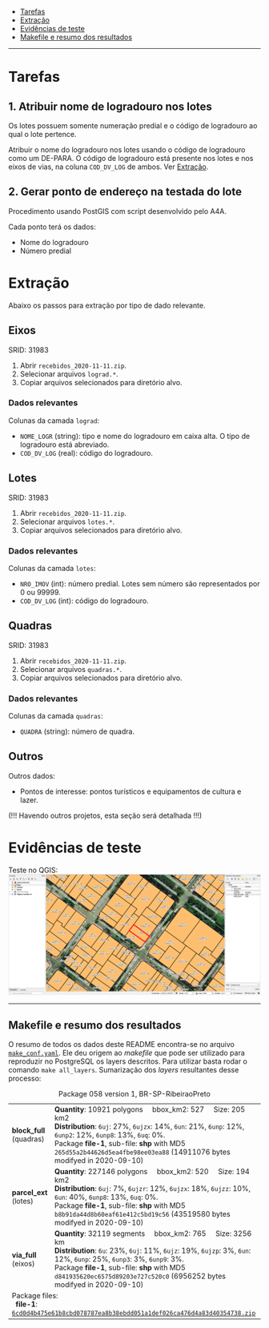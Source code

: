 * [Tarefas](#tarefas)
* [Extração](#extração)
* [Evidências de teste](#evidências-de-teste)
* [Makefile e resumo dos resultados](#makefile-e-resumo-dos-resultados)

-----

# Tarefas
## 1. Atribuir nome de logradouro nos lotes
Os lotes possuem somente numeração predial e o código de logradouro ao qual o lote pertence.

Atribuir o nome do logradouro nos lotes usando o código de logradouro como um DE-PARA. O código de logradouro está presente nos lotes e nos eixos de vias, na coluna `COD_DV_LOG` de ambos. Ver [Extração](#Extração).

## 2. Gerar ponto de endereço na testada do lote
Procedimento usando PostGIS com script desenvolvido pelo A4A.

Cada ponto terá os dados:
* Nome do logradouro
* Número predial

# Extração
Abaixo os passos para extração por tipo de dado relevante.

## Eixos
SRID: 31983
1. Abrir `recebidos_2020-11-11.zip`.
2. Selecionar arquivos `lograd.*`.
3. Copiar arquivos selecionados para diretório alvo.

### Dados relevantes
Colunas da camada `lograd`:
* `NOME_LOGR` (string): tipo e nome do logradouro em caixa alta. O tipo de logradouro está abreviado.
* `COD_DV_LOG` (real): código do logradouro.

## Lotes
SRID: 31983
1. Abrir `recebidos_2020-11-11.zip`.
2. Selecionar arquivos `lotes.*`.
3. Copiar arquivos selecionados para diretório alvo.

### Dados relevantes
Colunas da camada `lotes`:
* `NRO_IMOV` (int): número predial. Lotes sem número são representados por 0 ou 99999.
* `COD_DV_LOG` (int): código do logradouro.

## Quadras
SRID: 31983
1. Abrir `recebidos_2020-11-11.zip`.
2. Selecionar arquivos `quadras.*`.
3. Copiar arquivos selecionados para diretório alvo.

### Dados relevantes
Colunas da camada `quadras`:
* `QUADRA` (string): número de quadra.

## Outros
Outros dados:
* Pontos de interesse: pontos turísticos e equipamentos de cultura e lazer.

(!!! Havendo outros projetos, esta seção será detalhada !!!)

# Evidências de teste
Teste no QGIS:
![](qgis.png)

------

## Makefile e resumo dos resultados

O resumo de todos os dados deste README  encontra-se no arquivo [`make_conf.yaml`](make_conf.yaml). Ele deu origem ao *makefile* que pode ser utilizado para reproduzir no PostgreSQL os layers descritos. Para utilizar basta rodar o comando `make all_layers`. Sumarização dos *layers* resultantes desse processo:

<table><caption>Package 058 version 1, BR-SP-RibeiraoPreto</caption><tr>
<td><b>block_full</b><br/>(quadras)</td>
<td><b>Quantity</b>: 10921 polygons &#160;&#160;&#160; bbox_km2: 527 &#160;&#160;&#160; Size: 205 km2
<br/><b>Distribution</b>: <code>6uj</code>: 27%, <code>6ujzx</code>: 14%, <code>6un</code>: 21%, <code>6unp</code>: 12%, <code>6unp2</code>: 12%, <code>6unp8</code>: 13%, <code>6uq</code>: 0%.
<br/>Package <b>file-1</b>, sub-file: <b>shp</b> with MD5 <code>265d55a2b44626d5ea4fbe98ee03ea88</code> (14911076 bytes modifyed in 2020-09-10)
</td>
</tr><tr>
<td><b>parcel_ext</b><br/>(lotes)</td>
<td><b>Quantity</b>: 227146 polygons &#160;&#160;&#160; bbox_km2: 520 &#160;&#160;&#160; Size: 194 km2
<br/><b>Distribution</b>: <code>6uj</code>: 7%, <code>6ujzr</code>: 12%, <code>6ujzx</code>: 18%, <code>6ujzz</code>: 10%, <code>6un</code>: 40%, <code>6unp8</code>: 13%, <code>6uq</code>: 0%.
<br/>Package <b>file-1</b>, sub-file: <b>shp</b> with MD5 <code>b8b91da44d8b60eaf61e412c5bd19c56</code> (43519580 bytes modifyed in 2020-09-10)
</td>
</tr><tr>
<td><b>via_full</b><br/>(eixos)</td>
<td><b>Quantity</b>: 32119 segments &#160;&#160;&#160; bbox_km2: 765 &#160;&#160;&#160; Size: 3256 km
<br/><b>Distribution</b>: <code>6u</code>: 23%, <code>6uj</code>: 11%, <code>6ujz</code>: 19%, <code>6ujzp</code>: 3%, <code>6un</code>: 12%, <code>6unp</code>: 25%, <code>6unp3</code>: 3%, <code>6unp9</code>: 3%.
<br/>Package <b>file-1</b>, sub-file: <b>shp</b> with MD5 <code>d841935620ec6575d89203e727c520c0</code> (6956252 bytes modifyed in 2020-09-10)
</td>
</tr>
<tr><td colspan="2">
  Package files:
  <br/>&#160;&#160;<b>file-1</b>: <a href="http://preserv.addressforall.org/download/6cd0d4b475e61b8cbd078787ea8b38ebdd051a1def026ca476d4a83d40354738.zip"><code>6cd0d4b475e61b8cbd078787ea8b38ebdd051a1def026ca476d4a83d40354738.zip</code></a>
 </td></tr>
</table>
